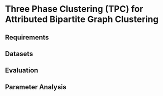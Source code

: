 # Three Phase Clustering (TPC) for Attributed Bipartite Graph Clustering

## Requirements

## Datasets

## Evaluation

## Parameter Analysis
